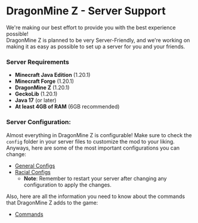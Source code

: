 # DragonMine Z - Server Support
We're making our best effort to provide you with the best experience possible!  
DragonMine Z is planned to be very Server-Friendly, and we're working on making it as easy as possible to set up a server for you and your friends.

### **Server Requirements**
- **Minecraft Java Edition** (1.20.1)
- **Minecraft Forge** (1.20.1)
- **DragonMine Z** (1.20.1)
- **GeckoLib** (1.20.1)
- **Java 17** (or later)
- **At least 4GB of RAM** (6GB recommended)

### **Server Configuration**:
Almost everything in DragonMine Z is configurable! Make sure to check the `config` folder in your server files to customize the mod to your liking.  
Anyways, here are some of the most important configurations you can change:  

 - [General Configs](generalconfig.md)  
 - [Racial Configs](racialconfig.md)
     - **Note**: Remember to restart your server after changing any configuration to apply the changes.

Also, here are all the information you need to know about the commands that DragonMine Z adds to the game:  

- [Commands](commands.md)